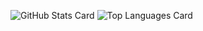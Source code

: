 ![GitHub Stats Card](https://github-readme-stats.vercel.app/api?username=k4zam1&count_private=true&theme=dracula&show_icons=true)
![Top Languages Card](https://github-readme-stats.vercel.app/api/top-langs/?username=k4zam1&theme=dracula&layout=compact)
